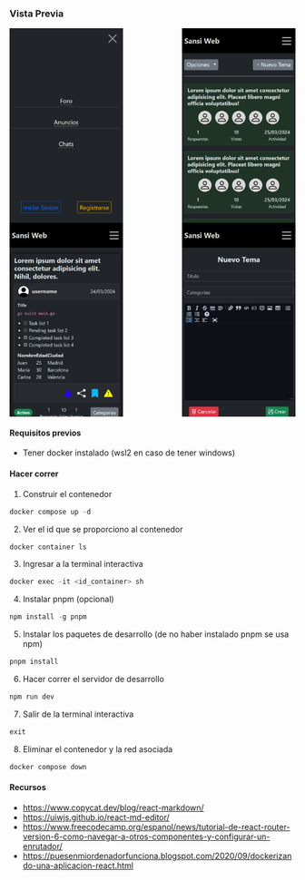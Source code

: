 ### Vista Previa

<div class="imagenes" style="display:flex; flex-wrap:wrap; justify-content:space-between;">
  <img src="docs/1.png" alt="imagen referencia 1" width="200">
  <img src="docs/2.png" alt="imagen referencia 2" width="200">
  <img src="docs/3.png" alt="imagen referencia 3" width="200">
  <img src="docs/4.png" alt="imagen referencia 4" width="200">
</div>

#### Requisitos previos
  * Tener docker instalado (wsl2 en caso de tener windows)

#### Hacer correr

  1. Construir el contenedor
  ```hs
  docker compose up -d
  ```

  2. Ver el id que se proporciono al contenedor
  ```hs
  docker container ls
  ```

  3. Ingresar a la terminal interactiva
  ```hs
  docker exec -it <id_container> sh
  ```

  4. Instalar pnpm (opcional)
  ```hs
  npm install -g pnpm
  ```

  5. Instalar los paquetes de desarrollo (de no haber instalado pnpm se usa npm)
  ```hs
  pnpm install
  ```

  6. Hacer correr el servidor de desarrollo
  ```hs
  npm run dev
  ```

  7. Salir de la terminal interactiva
  ```hs
  exit
  ```

  8. Eliminar el contenedor y la red asociada
  ```hs
  docker compose down
  ```

#### Recursos
  * https://www.copycat.dev/blog/react-markdown/
  * https://uiwjs.github.io/react-md-editor/
  * https://www.freecodecamp.org/espanol/news/tutorial-de-react-router-version-6-como-navegar-a-otros-componentes-y-configurar-un-enrutador/
  * https://puesenmiordenadorfunciona.blogspot.com/2020/09/dockerizando-una-aplicacion-react.html
